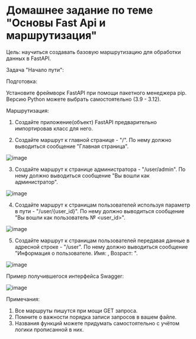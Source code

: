 # Домашнее задание по теме "Основы Fast Api и маршрутизация"

Цель: научиться создавать базовую маршрутизацию для обработки данных в FastAPI.

Задача "Начало пути":

Подготовка:

Установите фреймворк FastAPI при помощи пакетного менеджера pip. Версию Python можете выбрать самостоятельно (3.9 - 3.12).

Маршрутизация:

1. Создайте приложение(объект) FastAPI предварительно импортировав класс для него.

2. Создайте маршрут к главной странице - "/". По нему должно выводиться сообщение "Главная страница".

![image](https://github.com/user-attachments/assets/16db6ea8-6eb0-46b2-9bdd-3a2d72ae1266)

3. Создайте маршрут к странице администратора - "/user/admin". По нему должно выводиться сообщение "Вы вошли как администратор".

![image](https://github.com/user-attachments/assets/5e3cc7fe-9a23-4cce-b007-67f19e51535e)

4. Создайте маршрут к страницам пользователей используя параметр в пути - "/user/{user_id}". По нему должно выводиться сообщение "Вы вошли как пользователь № <user_id>".

![image](https://github.com/user-attachments/assets/de2586a5-4918-4e3c-aa19-36867944e299)

5. Создайте маршрут к страницам пользователей передавая данные в адресной строке - "/user". По нему должно выводиться сообщение "Информация о пользователе. Имя: <username>, Возраст: <age>".

![image](https://github.com/user-attachments/assets/688dc256-f9aa-48b5-a8b6-3c803429e06d)

Пример получившегося интерфейса Swagger:

![image](https://github.com/user-attachments/assets/e91119f2-ef8a-49e2-9c39-b4d9dc9ed29e)

Примечания:

1. Все маршруты пишутся при мощи GET запроса.
2. Помните о важности порядка записи запросов в вашем файле.
3. Названия функций можете придумать самостоятельно с учётом логики прописанной в них.
